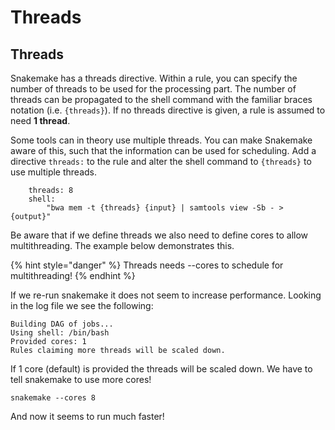 # Threads

## Threads

Snakemake has a threads directive. Within a rule, you can specify the number of threads to be used for the processing part. The number of threads can be propagated to the shell command with the familiar braces notation (i.e. `{threads}`). If no threads directive is given, a rule is assumed to need **1 thread**.

Some tools can in theory use multiple threads. You can make Snakemake aware of this, such that the information can be used for scheduling. Add a directive `threads:` to the rule and alter the shell command to `{threads}` to use multiple threads.

```
    threads: 8
    shell:
        "bwa mem -t {threads} {input} | samtools view -Sb - > {output}"
```

Be aware that if we define threads we also need to define cores to allow multithreading. The example below demonstrates this.

{% hint style="danger" %}
Threads needs --cores to schedule for multithreading!
{% endhint %}

If we re-run snakemake it does not seem to increase performance.  Looking in the log file we see the following:

```
Building DAG of jobs...
Using shell: /bin/bash
Provided cores: 1
Rules claiming more threads will be scaled down.
```

If 1 core (default) is provided the threads will be scaled down. We have to tell snakemake to use more cores!

```
snakemake --cores 8
```

And now it seems to run much faster!&#x20;
